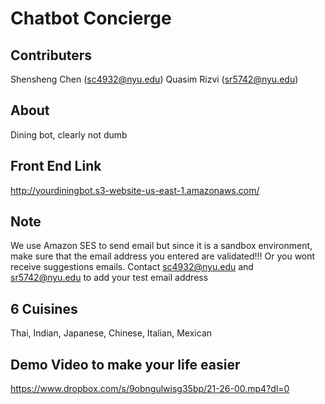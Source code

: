 # Chatbot Concierge #

## Contributers ##

Shensheng Chen (sc4932@nyu.edu)
Quasim Rizvi (sr5742@nyu.edu)


## About ##

Dining bot, clearly not dumb


## Front End Link ##

http://yourdiningbot.s3-website-us-east-1.amazonaws.com/

## Note ##

We use Amazon SES to send email but since it is a sandbox environment, make sure that the email address you entered are validated!!! Or you wont receive suggestions emails.
Contact sc4932@nyu.edu and sr5742@nyu.edu to add your test email address

## 6 Cuisines ##
Thai, Indian, Japanese, Chinese, Italian, Mexican

## Demo Video to make your life easier ##

https://www.dropbox.com/s/9obngulwisg35bp/21-26-00.mp4?dl=0


